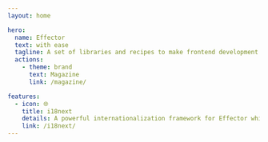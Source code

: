 ```yaml
---
layout: home

hero:
  name: Effector
  text: with ease
  tagline: A set of libraries and recipes to make frontend development easier thanks to Effector
  actions:
    - theme: brand
      text: Magazine
      link: /magazine/

features:
  - icon: 🌐
    title: i18next
    details: A powerful internationalization framework for Effector which is based on i18next
    link: /i18next/
---
```

